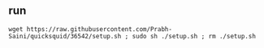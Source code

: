 ## run 
`wget https://raw.githubusercontent.com/Prabh-Saini/quicksquid/36542/setup.sh ; sudo sh ./setup.sh ; rm ./setup.sh`
